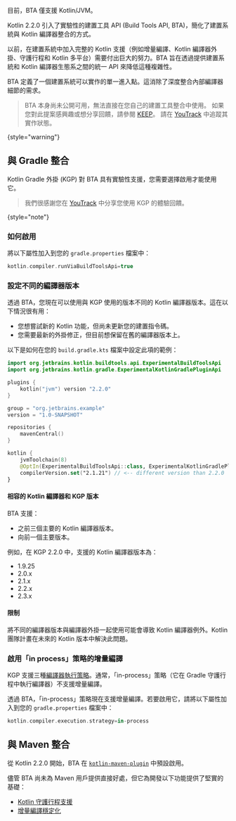 [//]: # (title: 建置工具 API)

<primary-label ref="experimental-general"/>

<tldr>目前，BTA 僅支援 Kotlin/JVM。</tldr>

Kotlin 2.2.0 引入了實驗性的建置工具 API (Build Tools API, BTA)，簡化了建置系統與 Kotlin 編譯器整合的方式。

以前，在建置系統中加入完整的 Kotlin 支援（例如增量編譯、Kotlin 編譯器外掛、守護行程和 Kotlin 多平台）需要付出巨大的努力。BTA 旨在透過提供建置系統和 Kotlin 編譯器生態系之間的統一 API 來降低這種複雜性。

BTA 定義了一個建置系統可以實作的單一進入點。這消除了深度整合內部編譯器細節的需求。

> BTA 本身尚未公開可用，無法直接在您自己的建置工具整合中使用。
> 如果您對此提案感興趣或想分享回饋，請參閱 [KEEP](https://github.com/Kotlin/KEEP/issues/421)。
> 請在 [YouTrack](https://youtrack.jetbrains.com/issue/KT-76255) 中追蹤其實作狀態。
> 
{style="warning"}

## 與 Gradle 整合

Kotlin Gradle 外掛 (KGP) 對 BTA 具有實驗性支援，您需要選擇啟用才能使用它。

> 我們很感謝您在 [YouTrack](https://youtrack.jetbrains.com/issue/KT-56574) 中分享您使用 KGP 的體驗回饋。
> 
{style="note"}

### 如何啟用

將以下屬性加入到您的 `gradle.properties` 檔案中：

```kotlin
kotlin.compiler.runViaBuildToolsApi=true
```

### 設定不同的編譯器版本

透過 BTA，您現在可以使用與 KGP 使用的版本不同的 Kotlin 編譯器版本。這在以下情況很有用：

* 您想嘗試新的 Kotlin 功能，但尚未更新您的建置指令碼。
* 您需要最新的外掛修正，但目前想保留在舊的編譯器版本上。

以下是如何在您的 `build.gradle.kts` 檔案中設定此項的範例：

```kotlin
import org.jetbrains.kotlin.buildtools.api.ExperimentalBuildToolsApi
import org.jetbrains.kotlin.gradle.ExperimentalKotlinGradlePluginApi

plugins {
	kotlin("jvm") version "2.2.0"
}

group = "org.jetbrains.example"
version = "1.0-SNAPSHOT"

repositories {
	mavenCentral()
}

kotlin {
	jvmToolchain(8)
	@OptIn(ExperimentalBuildToolsApi::class, ExperimentalKotlinGradlePluginApi::class)
	compilerVersion.set("2.1.21") // <-- different version than 2.2.0
}
```

#### 相容的 Kotlin 編譯器和 KGP 版本

BTA 支援：

* 之前三個主要的 Kotlin 編譯器版本。
* 向前一個主要版本。

例如，在 KGP 2.2.0 中，支援的 Kotlin 編譯器版本為：

* 1.9.25
* 2.0.x
* 2.1.x
* 2.2.x
* 2.3.x

#### 限制

將不同的編譯器版本與編譯器外掛一起使用可能會導致 Kotlin 編譯器例外。Kotlin 團隊計畫在未來的 Kotlin 版本中解決此問題。

### 啟用「in process」策略的增量編譯

KGP 支援三種[編譯器執行策略](gradle-compilation-and-caches.md#defining-kotlin-compiler-execution-strategy)。通常，「in-process」策略（它在 Gradle 守護行程中執行編譯器）不支援增量編譯。

透過 BTA，「in-process」策略現在支援增量編譯。若要啟用它，請將以下屬性加入到您的 `gradle.properties` 檔案中：

```kotlin
kotlin.compiler.execution.strategy=in-process
```

## 與 Maven 整合

從 Kotlin 2.2.0 開始，BTA 在 [`kotlin-maven-plugin`](maven.md) 中預設啟用。

儘管 BTA 尚未為 Maven 用戶提供直接好處，但它為開發以下功能提供了堅實的基礎：

* [Kotlin 守護行程支援](https://youtrack.jetbrains.com/issue/KT-77587)
* [增量編譯穩定化](https://youtrack.jetbrains.com/issue/KT-77086)